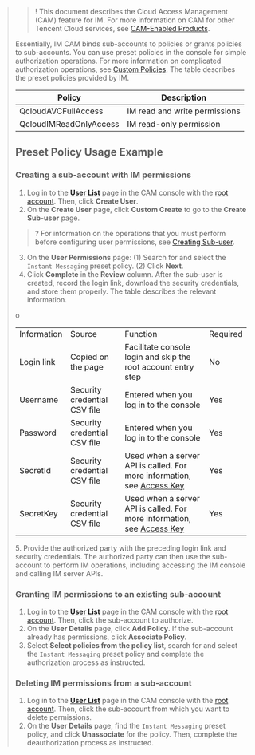 >>! This document describes the Cloud Access Management (CAM) feature for IM. For more information on CAM for other Tencent Cloud services, see [CAM-Enabled Products](https://intl.cloud.tencent.com/document/product/598/10588).
>
>Essentially, IM CAM binds sub-accounts to policies or grants policies to sub-accounts. You can use preset policies in the console for simple authorization operations. For more information on complicated authorization operations, see [Custom Policies](https://intl.cloud.tencent.com/document/product/1047/38088).
>The table describes the preset policies provided by IM.
>
><table class="table"><thead><tr><th>Policy</th><th>Description</th></tr></thead>
><tbody><tr><td>QcloudAVCFullAccess</td><td>IM read and write permissions</td></tr>
><tr><td>QcloudIMReadOnlyAccess</td><td>IM read-only permission</td></tr></tbody></table>
>
>## Preset Policy Usage Example
>
>### Creating a sub-account with IM permissions
>
>
>1. Log in to the [**User List**](https://console.cloud.tencent.com/cam) page in the CAM console with the [root account](https://intl.cloud.tencent.com/document/product/598/32633). Then, click **Create User**.
>2. On the **Create User** page, click **Custom Create** to go to the **Create Sub-user** page.
>>? For information on the operations that you must perform before configuring user permissions, see [Creating Sub-user](https://intl.cloud.tencent.com/document/product/598/13674).
>3. On the **User Permissions** page:
>    (1) Search for and select the `Instant Messaging` preset policy.
>    (2) Click **Next**.
>4. Click **Complete** in the **Review** column. After the sub-user is created, record the login link, download the security credentials, and store them properly. The table describes the relevant information.
>
><table class="table"><tbody><tr><td>Information</td><td>Source</td><td>Function</td><td>Required</td></tr>
>o<tr><td>Login link</td><td>Copied on the page</td><td>Facilitate console login and skip the root account entry step</td><td>No</td></tr>
><tr><td>Username</td><td>Security credential CSV file</td><td>Entered when you log in to the console</td><td>Yes</td></tr>
><tr><td>Password</td><td>Security credential CSV file</td><td>Entered when you log in to the console</td><td>Yes</td></tr>
><tr><td>SecretId</td><td>Security credential CSV file</td><td>Used when a server API is called. For more information, see <a href="https://intl.cloud.tencent.com/document/product/598/32675" target="_blank">Access Key</a></td><td>Yes</td></tr>
><tr><td>SecretKey</td><td>Security credential CSV file</td><td>Used when a server API is called. For more information, see <a href="https://intl.cloud.tencent.com/document/product/598/32675" target="_blank">Access Key</a></td><td>Yes</td></tr></tbody></table>
>5. Provide the authorized party with the preceding login link and security credentials. The authorized party can then use the sub-account to perform IM operations, including accessing the IM console and calling IM server APIs.
>
>### Granting IM permissions to an existing sub-account
>
>
>1. Log in to the [**User List**](https://console.cloud.tencent.com/cam) page in the CAM console with the [root account](https://intl.cloud.tencent.com/document/product/598/32633). Then, click the sub-account to authorize.
>2. On the **User Details** page, click **Add Policy**. If the sub-account already has permissions, click **Associate Policy**.
>3. Select **Select policies from the policy list**, search for and select the `Instant Messaging` preset policy and complete the authorization process as instructed.
>
>
>### Deleting IM permissions from a sub-account
>
>
>1. Log in to the [**User List**](https://console.cloud.tencent.com/cam) page in the CAM console with the [root account](https://intl.cloud.tencent.com/document/product/598/32633). Then, click the sub-account from which you want to delete permissions.
>2. On the **User Details** page, find the `Instant Messaging` preset policy, and click **Unassociate** for the policy. Then, complete the deauthorization process as instructed.
